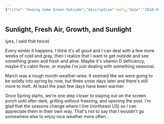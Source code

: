 ```yaml
---
{"title":"Seeing Some Green Outside","description":null,"date":"2018-03-29","tags":["nature","outdoors","weather"],"dg-publish":true,"created":"2018-03-29T11:38:42","updated":"2025-08-09T22:41:20-04:00","permalink":"/output/write/2018/seeing-some-green-outside/","dgPassFrontmatter":true,"noteIcon":"3"}
---
```



## Sunlight, Fresh Air, Growth, and Sunlight

(yes, I said that twice)

Every winter it happens. I think it's all good and I can deal with a few more weeks of cold and gray, then I realize that I want to get outside and see something green and fresh and alive. Maybe it's vitamin D deficiency, maybe it's cabin fever, or maybe I'm just dealing with something seasonal.

March was a rough month weather-wise. It seemed like we were going to be solidly into spring by now, but three snow days later and there's still more to melt. At least the past few days have been warmer.

Once Spring starts, we're one step closer to staying out on the screen porch until after dark, grilling without freezing, and opening the pool. I'm glad that the seasons change where I live (northeast US) so I can appreciate them in their own way. That's not to say that I wouldn't go somewhere else to enjoy nice weather more often...
